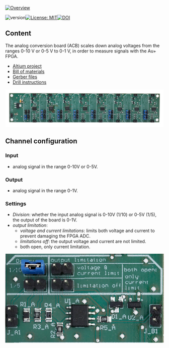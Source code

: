 <a href="https://mufpga.github.io/"><img src="https://raw.githubusercontent.com/mufpga/mufpga.github.io/main/img/logo_title.png" alt="Overview"/>

</a>


![version](https://img.shields.io/badge/version-3.1.1-blue)[![License: MIT](https://img.shields.io/badge/License-MIT-blue.svg)](https://opensource.org/licenses/MIT)[![DOI](https://zenodo.org/badge/410023495.svg)](https://zenodo.org/badge/latestdoi/410023495)


## Content

The analog conversion board (ACB) scales down analog voltages from the ranges 0-10 V or 0-5 V to 0-1 V, in order to measure signals with the Au+ FPGA.

- [Altium project](Altium_project)
- [Bill of materials](BOM)
- [Gerber files](Gerber)
- [Drill instructions](NC_Drill)

![ACB](ACB_soldered.jpg)

## Channel configuration

### Input
- analog signal in the range 0-10V or 0-5V.

### Output
- analog signal in the range 0-1V.

### Settings
- _Division_: whether the input analog signal is 0-10V (1/10) or 0-5V (1/5), the output of the board is 0-1V.
- _output limitation_:
  - _voltage and current limitations_: limits both voltage and current to prevent damaging the FPGA ADC.
  - _limitations off_: the output voltage and current are not limited.
  - both open, only current limitation.

<img src="ACB_channel.jpg" width="600"/>

